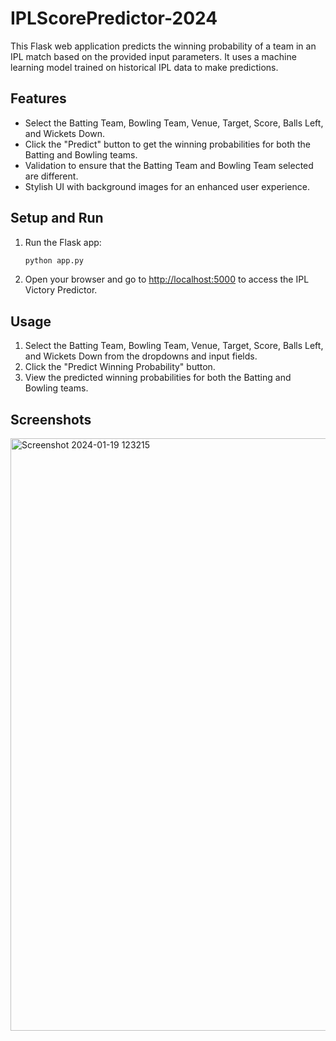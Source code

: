 # IPLScorePredictor-2024

This Flask web application predicts the winning probability of a team in an IPL match based on the provided input parameters. It uses a machine learning model trained on historical IPL data to make predictions.

## Features

- Select the Batting Team, Bowling Team, Venue, Target, Score, Balls Left, and Wickets Down.
- Click the "Predict" button to get the winning probabilities for both the Batting and Bowling teams.
- Validation to ensure that the Batting Team and Bowling Team selected are different.
- Stylish UI with background images for an enhanced user experience.

## Setup and Run

1. Run the Flask app:

    ```bash
    python app.py
    ```

2. Open your browser and go to [http://localhost:5000](http://localhost:5000) to access the IPL Victory Predictor.

## Usage

1. Select the Batting Team, Bowling Team, Venue, Target, Score, Balls Left, and Wickets Down from the dropdowns and input fields.
2. Click the "Predict Winning Probability" button.
3. View the predicted winning probabilities for both the Batting and Bowling teams.



## Screenshots
<img width="948" alt="Screenshot 2024-01-19 123215" src="https://github.com/zep-analytics/IPLScorePredictor-2024/assets/103244316/fb369b8e-0ff2-43e8-9964-4d912a495e26">
